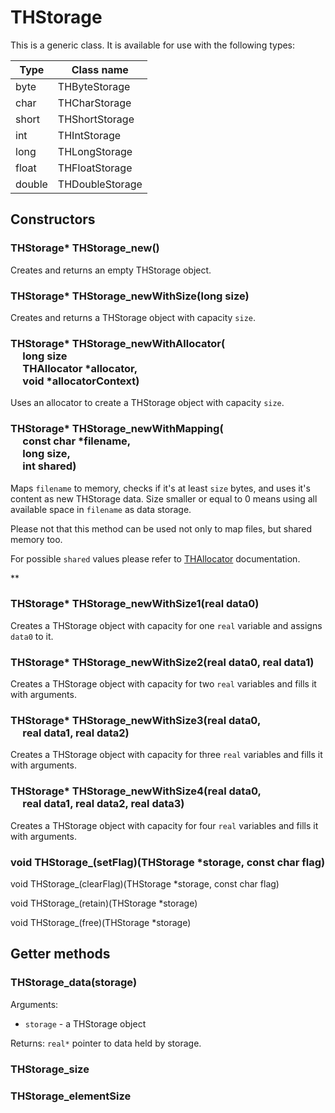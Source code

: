 # THStorage

This is a generic class. It is available for use with the following types:

| Type   | Class name      |
|--------|-----------------|
| byte   | THByteStorage   |
| char   | THCharStorage   |
| short  | THShortStorage  |
| int    | THIntStorage    |
| long   | THLongStorage   |
| float  | THFloatStorage  |
| double | THDoubleStorage |

## Constructors

### THStorage\* THStorage_new()

Creates and returns an empty THStorage object.

### THStorage\* THStorage_newWithSize(long size)

Creates and returns a THStorage object with capacity `size`.

<h3>
THStorage* THStorage_newWithAllocator(<br/>
&nbsp;&nbsp;&nbsp;&nbsp; long size<br/>
&nbsp;&nbsp;&nbsp;&nbsp; THAllocator *allocator,<br/>
&nbsp;&nbsp;&nbsp;&nbsp; void *allocatorContext)
</h3>

Uses an allocator to create a THStorage object with
capacity `size`.

<h3>
THStorage* THStorage_newWithMapping(<br/>
&nbsp;&nbsp;&nbsp;&nbsp; const char *filename,<br/>
&nbsp;&nbsp;&nbsp;&nbsp; long size,<br/>
&nbsp;&nbsp;&nbsp;&nbsp; int shared)
</h3>

Maps `filename` to memory, checks if it's at least `size` bytes, and uses it's
content as new THStorage data. Size smaller or equal to 0 means using all
available space in `filename` as data storage.

Please not that this method can be used not only to map files, but shared
memory too.

For possible `shared` values please refer to [THAllocator](/thallocator.md)
documentation.

**

### THStorage\* THStorage_newWithSize1(real data0)

Creates a THStorage object with capacity for one `real` variable and assigns
`data0` to it.

### THStorage\* THStorage_newWithSize2(real data0, real data1)

Creates a THStorage object with capacity for two `real` variables and fills it with arguments.

<h3>
THStorage* THStorage_newWithSize3(real data0,<br/>
&nbsp;&nbsp;&nbsp;&nbsp; real data1, real data2)
</h3>

Creates a THStorage object with capacity for three `real` variables and fills it with arguments.

<h3>
THStorage* THStorage_newWithSize4(real data0,<br/>
&nbsp;&nbsp;&nbsp;&nbsp; real data1, real data2, real data3)
</h3>

Creates a THStorage object with capacity for four `real` variables and fills it with arguments.

<h3>
void THStorage_(setFlag)(THStorage *storage, const char flag)
</h3>


void THStorage_(clearFlag)(THStorage *storage, const char flag)


void THStorage_(retain)(THStorage *storage)


void THStorage_(free)(THStorage *storage)


## Getter methods

### THStorage_data(storage)
Arguments:
* `storage` - a THStorage object

Returns: `real*` pointer to data held by storage.

### THStorage_size

### THStorage_elementSize
